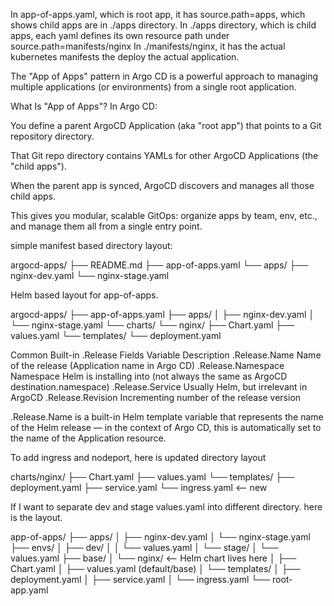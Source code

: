 In app-of-apps.yaml, which is root app, it has source.path=apps, which shows child apps are in ./apps directory. 
In ./apps directory, which is child apps, each yaml defines its own resource path under source.path=manifests/nginx
In ./manifests/nginx, it has the actual kubernetes manifests the deploy the actual application. 

The "App of Apps" pattern in Argo CD is a powerful approach to managing multiple applications (or environments) from a single root application.

What Is "App of Apps"?
In Argo CD:

You define a parent ArgoCD Application (aka "root app") that points to a Git repository directory.

That Git repo directory contains YAMLs for other ArgoCD Applications (the "child apps").

When the parent app is synced, ArgoCD discovers and manages all those child apps.

This gives you modular, scalable GitOps: organize apps by team, env, etc., and manage them all from a single entry point.

simple manifest based directory layout:

argocd-apps/
├── README.md
├── app-of-apps.yaml
└── apps/
    ├── nginx-dev.yaml
    └── nginx-stage.yaml

Helm based layout for app-of-apps.

argocd-apps/
├── app-of-apps.yaml
├── apps/
│   ├── nginx-dev.yaml
│   └── nginx-stage.yaml
└── charts/
    └── nginx/
        ├── Chart.yaml
        ├── values.yaml
        └── templates/
            └── deployment.yaml


Common Built-in .Release Fields
Variable	Description
.Release.Name	Name of the release (Application name in Argo CD)
.Release.Namespace	Namespace Helm is installing into (not always the same as ArgoCD destination.namespace)
.Release.Service	Usually Helm, but irrelevant in ArgoCD
.Release.Revision	Incrementing number of the release version

.Release.Name is a built-in Helm template variable that represents the name of the Helm release — in the context of Argo CD, this is automatically set to the name of the Application resource.

To add ingress and nodeport, here is updated directory layout

charts/nginx/
├── Chart.yaml
├── values.yaml
└── templates/
    ├── deployment.yaml
    ├── service.yaml
    └── ingress.yaml     <-- new

If I want to separate dev and stage values.yaml into different directory. here is the layout.

app-of-apps/
├── apps/
│   ├── nginx-dev.yaml
│   └── nginx-stage.yaml
├── envs/
│   ├── dev/
│   │   └── values.yaml
│   └── stage/
│       └── values.yaml
├── base/
│   └── nginx/       <-- Helm chart lives here
│       ├── Chart.yaml
│       ├── values.yaml        (default/base)
│       └── templates/
│           ├── deployment.yaml
│           ├── service.yaml
│           └── ingress.yaml
└── root-app.yaml


